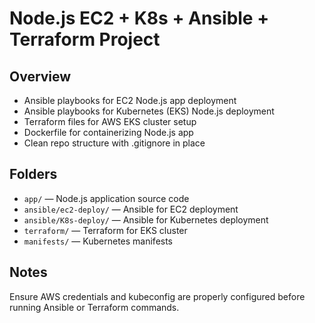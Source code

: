 # Node.js EC2 + K8s + Ansible + Terraform Project

## Overview
- Ansible playbooks for EC2 Node.js app deployment
- Ansible playbooks for Kubernetes (EKS) Node.js deployment
- Terraform files for AWS EKS cluster setup
- Dockerfile for containerizing Node.js app
- Clean repo structure with .gitignore in place

## Folders
- `app/` — Node.js application source code
- `ansible/ec2-deploy/` — Ansible for EC2 deployment
- `ansible/K8s-deploy/` — Ansible for Kubernetes deployment
- `terraform/` — Terraform for EKS cluster
- `manifests/` — Kubernetes manifests

## Notes
Ensure AWS credentials and kubeconfig are properly configured before running Ansible or Terraform commands.

